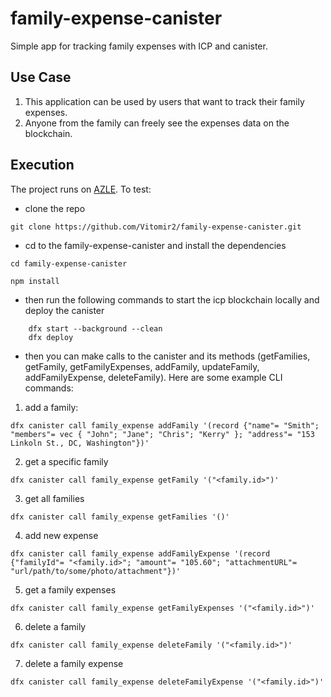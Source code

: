 # family-expense-canister
Simple app for tracking family expenses with ICP and canister.

## Use Case

1. This application can be used by users that want to track their family expenses.
2. Anyone from the family can freely see the expenses data on the blockchain.

## Execution

The project runs on [AZLE](https://demergent-labs.github.io/azle/the_azle_book.html). To test:

- clone the repo

```
git clone https://github.com/Vitomir2/family-expense-canister.git
```

- cd to the family-expense-canister and install the dependencies

```
cd family-expense-canister
```

```
npm install
```

- then run the following commands to start the icp blockchain locally and deploy the canister

```
    dfx start --background --clean
    dfx deploy
```

- then you can make calls to the canister and its methods (getFamilies, getFamily, getFamilyExpenses, addFamily, updateFamily, addFamilyExpense, deleteFamily). Here are some example CLI commands:

1. add a family:
```
dfx canister call family_expense addFamily '(record {"name"= "Smith"; "members"= vec { "John"; "Jane"; "Chris"; "Kerry" }; "address"= "153 Linkoln St., DC, Washington"})'
```

2. get a specific family
```
dfx canister call family_expense getFamily '("<family.id>")'
```

3. get all families
```
dfx canister call family_expense getFamilies '()'
```

4. add new expense
```
dfx canister call family_expense addFamilyExpense '(record {"familyId"= "<family.id>"; "amount"= "105.60"; "attachmentURL"= "url/path/to/some/photo/attachment"})'
```

5. get a family expenses
```
dfx canister call family_expense getFamilyExpenses '("<family.id>")'
```

6. delete a family
```
dfx canister call family_expense deleteFamily '("<family.id>")'
```

7. delete a family expense
```
dfx canister call family_expense deleteFamilyExpense '("<family.id>")'
```